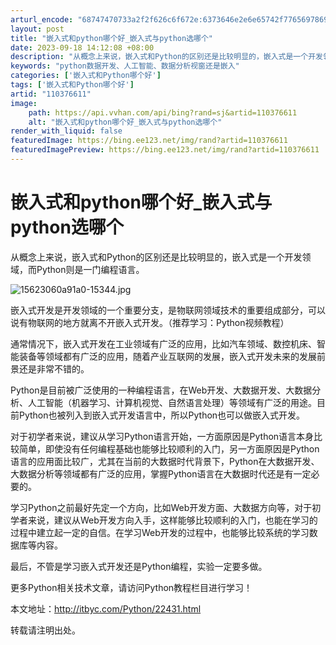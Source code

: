 ```yaml
---
arturl_encode: "68747470733a2f2f626c6f672e:6373646e2e6e65742f77656978696e5f33393936363734302f:61727469636c652f64657461696c732f313130333736363131"
layout: post
title: "嵌入式和python哪个好_嵌入式与python选哪个"
date: 2023-09-18 14:12:08 +08:00
description: "从概念上来说，嵌入式和Python的区别还是比较明显的，嵌入式是一个开发领域，"
keywords: "python数据开发、人工智能、数据分析视窗还是嵌入"
categories: ['嵌入式和Python哪个好']
tags: ['嵌入式和Python哪个好']
artid: "110376611"
image:
    path: https://api.vvhan.com/api/bing?rand=sj&artid=110376611
    alt: "嵌入式和python哪个好_嵌入式与python选哪个"
render_with_liquid: false
featuredImage: https://bing.ee123.net/img/rand?artid=110376611
featuredImagePreview: https://bing.ee123.net/img/rand?artid=110376611
---
```


# 嵌入式和python哪个好_嵌入式与python选哪个

从概念上来说，嵌入式和Python的区别还是比较明显的，嵌入式是一个开发领域，而Python则是一门编程语言。

![15623060a91a0-15344.jpg](https://itbyc.com/uploads/allimg/c190705/15623060a91a0-15344.jpg)

嵌入式开发是开发领域的一个重要分支，是物联网领域技术的重要组成部分，可以说有物联网的地方就离不开嵌入式开发。（推荐学习：Python视频教程）

通常情况下，嵌入式开发在工业领域有广泛的应用，比如汽车领域、数控机床、智能装备等领域都有广泛的应用，随着产业互联网的发展，嵌入式开发未来的发展前景还是非常不错的。

Python是目前被广泛使用的一种编程语言，在Web开发、大数据开发、大数据分析、人工智能（机器学习、计算机视觉、自然语言处理）等领域有广泛的用途。目前Python也被列入到嵌入式开发语言中，所以Python也可以做嵌入式开发。

对于初学者来说，建议从学习Python语言开始，一方面原因是Python语言本身比较简单，即使没有任何编程基础也能够比较顺利的入门，另一方面原因是Python语言的应用面比较广，尤其在当前的大数据时代背景下，Python在大数据开发、大数据分析等领域都有广泛的应用，掌握Python语言在大数据时代还是有一定必要的。

学习Python之前最好先定一个方向，比如Web开发方面、大数据方向等，对于初学者来说，建议从Web开发方向入手，这样能够比较顺利的入门，也能在学习的过程中建立起一定的自信。在学习Web开发的过程中，也能够比较系统的学习数据库等内容。

最后，不管是学习嵌入式开发还是Python编程，实验一定要多做。

更多Python相关技术文章，请访问Python教程栏目进行学习！

本文地址：http://itbyc.com/Python/22431.html

转载请注明出处。